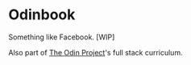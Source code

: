 # Odinbook

Something like Facebook. [WIP]

Also part of [The Odin Project](https://www.theodinproject.com/paths/full-stack-javascript/courses/nodejs/lessons/odin-book)'s full stack curriculum.
